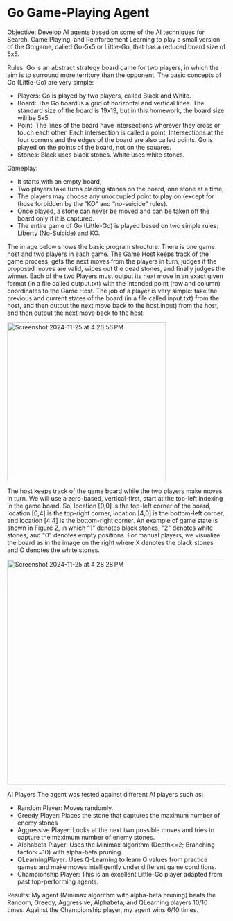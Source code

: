 # Go Game-Playing Agent

Objective: Develop AI agents based on some of the AI techniques for Search, Game Playing, and Reinforcement Learning to play a small version of the Go game, called Go-5x5 or Little-Go, that has a reduced board size of 5x5. 

Rules: Go is an abstract strategy board game for two players, in which the aim is to surround more territory than the opponent. The basic concepts of Go (Little-Go) are very simple:

- Players: Go is played by two players, called Black and White.
- Board: The Go board is a grid of horizontal and vertical lines. The standard size of the board is 19x19, but in this homework, the board size will be 5x5.
- Point: The lines of the board have intersections wherever they cross or touch each other. Each intersection is called a point. Intersections at the four corners and the edges of the board are also called points. Go is played on the points of the board, not on the squares.
- Stones: Black uses black stones. White uses white stones.

Gameplay: 
- It starts with an empty board,
- Two players take turns placing stones on the board, one stone at a time,
- The players may choose any unoccupied point to play on (except for those forbidden by the “KO” and “no-suicide” rules).
- Once played, a stone can never be moved and can be taken off the board only if it is captured.
- The entire game of Go (Little-Go) is played based on two simple rules: Liberty (No-Suicide) and KO.

The image below shows the basic program structure. There is one game host and two players in each game. The Game Host keeps track of the game process, gets the next moves from the players in turn, judges if the proposed moves are valid, wipes out the dead stones, and finally judges the winner. Each of the two Players must output its next move in an exact given format (in a file called output.txt) with the intended point (row and column) coordinates to the Game Host. The job of a player is very simple: take the previous and current states of the board (in a file called input.txt) from the host, and then output the next move back to the host.input) from the host, and then output the next move back to the host.

<img width="366" alt="Screenshot 2024-11-25 at 4 26 56 PM" src="https://github.com/user-attachments/assets/babc5030-a6f3-4151-b4fb-728a8104e408">

The host keeps track of the game board while the two players make moves in turn. We will use a zero-based, vertical-first, start at the top-left indexing in the game board. So, location [0,0] is the top-left corner of the board, location [0,4] is the top-right corner, location [4,0] is the bottom-left corner, and location [4,4] is the bottom-right corner. An example of game state is shown in Figure 2, in which "1" denotes black stones, "2" denotes white stones, and "0" denotes empty positions. For manual players, we visualize the board as in the image on the right where X denotes the black stones and O denotes the white stones.

<img width="519" alt="Screenshot 2024-11-25 at 4 28 28 PM" src="https://github.com/user-attachments/assets/6eb10747-d185-422f-be9d-ab53f4657278">

AI Players
The agent was tested against different AI players such as:
- Random Player: Moves randomly.
- Greedy Player: Places the stone that captures the maximum number of enemy stones
- Aggressive Player: Looks at the next two possible moves and tries to capture the maximum number of enemy stones.
- Alphabeta Player: Uses the Minimax algorithm (Depth<=2; Branching factor<=10) with alpha-beta pruning.
- QLearningPlayer: Uses Q-Learning to learn Q values from practice games and make moves intelligently under different game conditions.
- Championship Player: This is an excellent Little-Go player adapted from past top-performing agents.

Results:
My agent (Minimax algorithm with alpha-beta pruning) beats the Random, Greedy, Aggressive, Alphabeta, and QLearning players 10/10 times. Against the Championship player, my agent wins 6/10 times.

